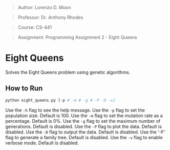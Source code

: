 > Author: Lorenzo D. Moon

> Professor: Dr. Anthony Rhodes

> Course: CS-441

> Assignment: Programming Assignment 2 - Eight Queens

# Eight Queens 

Solves the Eight Queens problem using genetic algorithms.

## How to Run
```bash
python eight_queens.py [-p # -m # -g # -P -D -v]
```
Use the `-h` flag to see the help message.
Use the `-p` flag to set the population size. Default is 100.
Use the `-m` flag to set the mutation rate as a percentage. Default is 0%.
Use the `-g` flag to set the maximum number of generations. Default is disabled.
Use the `-P` flag to plot the data. Default is disabled.
Use the `-D` flag to output the data. Default is disabled.
Use the '-F' flag to generate a family tree. Default is disabled.
Use the `-v` flag to enable verbose mode. Default is disabled.
